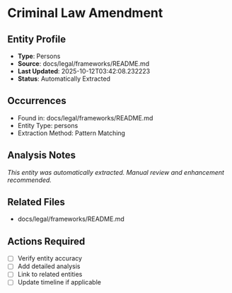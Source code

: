 # Criminal Law Amendment

## Entity Profile
- **Type**: Persons
- **Source**: docs/legal/frameworks/README.md
- **Last Updated**: 2025-10-12T03:42:08.232223
- **Status**: Automatically Extracted

## Occurrences
- Found in: docs/legal/frameworks/README.md
- Entity Type: persons
- Extraction Method: Pattern Matching

## Analysis Notes
*This entity was automatically extracted. Manual review and enhancement recommended.*

## Related Files
- docs/legal/frameworks/README.md

## Actions Required
- [ ] Verify entity accuracy
- [ ] Add detailed analysis
- [ ] Link to related entities
- [ ] Update timeline if applicable
